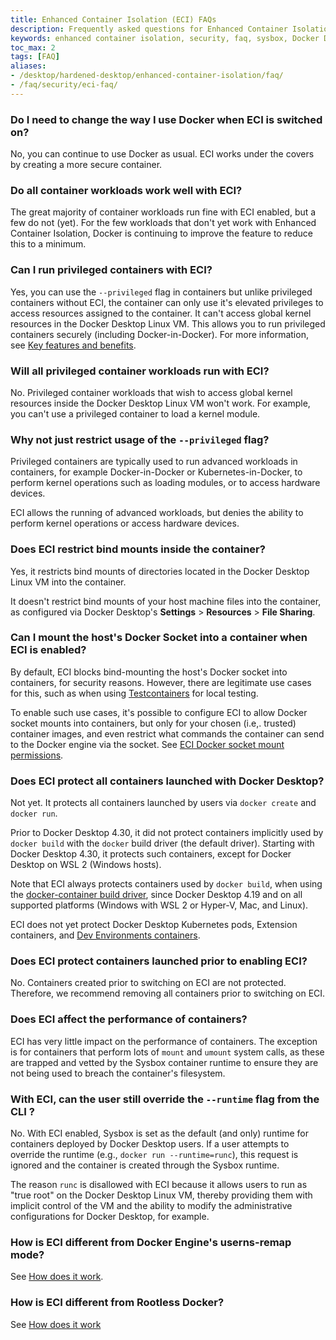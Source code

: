 ```yaml
---
title: Enhanced Container Isolation (ECI) FAQs
description: Frequently asked questions for Enhanced Container Isolation
keywords: enhanced container isolation, security, faq, sysbox, Docker Desktop
toc_max: 2
tags: [FAQ]
aliases:
- /desktop/hardened-desktop/enhanced-container-isolation/faq/
- /faq/security/eci-faq/
---
```


### Do I need to change the way I use Docker when ECI is switched on?

No, you can continue to use Docker as usual. ECI works under the covers by
creating a more secure container.

### Do all container workloads work well with ECI?

The great majority of container workloads run fine with ECI enabled, but a few
do not (yet). For the few workloads that don't yet work with Enhanced Container
Isolation, Docker is continuing to improve the feature to reduce this to a
minimum.

### Can I run privileged containers with ECI?

Yes, you can use the `--privileged` flag in containers but unlike privileged
containers without ECI, the container can only use it's elevated privileges to
access resources assigned to the container. It can't access global kernel
resources in the Docker Desktop Linux VM. This allows you to run privileged
containers securely (including Docker-in-Docker). For more information, see [Key features and benefits](features-benefits.md#privileged-containers-are-also-secured).

### Will all privileged container workloads run with ECI?

No. Privileged container workloads that wish to access global kernel resources
inside the Docker Desktop Linux VM won't work. For example, you can't use a
privileged container to load a kernel module.

### Why not just restrict usage of the `--privileged` flag?

Privileged containers are typically used to run advanced workloads in
containers, for example Docker-in-Docker or Kubernetes-in-Docker, to
perform kernel operations such as loading modules, or to access hardware
devices.

ECI allows the running of advanced workloads, but denies the ability to perform
kernel operations or access hardware devices.

### Does ECI restrict bind mounts inside the container?

Yes, it restricts bind mounts of directories located in the Docker Desktop Linux
VM into the container.

It doesn't restrict bind mounts of your host machine files into the container,
as configured via Docker Desktop's **Settings** > **Resources** > **File Sharing**.

### Can I mount the host's Docker Socket into a container when ECI is enabled?

By default, ECI blocks bind-mounting the host's Docker socket into containers,
for security reasons. However, there are legitimate use cases for this, such as
when using [Testcontainers](https://testcontainers.com/) for local testing.

To enable such use cases, it's possible to configure ECI to allow Docker socket
mounts into containers, but only for your chosen (i.e,. trusted) container images, and
even restrict what commands the container can send to the Docker engine via the socket.
See [ECI Docker socket mount permissions](../../desktop/hardened-desktop/enhanced-container-isolation/config.md#docker-socket-mount-permissions).

### Does ECI protect all containers launched with Docker Desktop?

Not yet. It protects all containers launched by users via `docker create` and
`docker run`.

Prior to Docker Desktop 4.30, it did not protect containers implicitly used by
`docker build` with the `docker` build driver (the default driver). Starting
with Docker Desktop 4.30, it protects such containers, except for Docker Desktop
on WSL 2 (Windows hosts).

Note that ECI always protects containers used by `docker build`, when using the
[docker-container build driver](../../build/drivers/_index.md), since Docker
Desktop 4.19 and on all supported platforms (Windows with WSL 2 or Hyper-V, Mac,
and Linux).

ECI does not yet protect Docker Desktop Kubernetes pods, Extension containers,
and [Dev Environments containers](../../desktop/dev-environments/_index.md).

### Does ECI protect containers launched prior to enabling ECI?

No. Containers created prior to switching on ECI are not protected. Therefore, we
recommend removing all containers prior to switching on ECI.

### Does ECI affect the performance of containers?

ECI has very little impact on the performance of
containers. The exception is for containers that perform lots of `mount` and
`umount` system calls, as these are trapped and vetted by the Sysbox container
runtime to ensure they are not being used to breach the container's filesystem.

### With ECI, can the user still override the `--runtime` flag from the CLI ?

No. With ECI enabled, Sysbox is set as the default (and only) runtime for
containers deployed by Docker Desktop users. If a user attempts to override the
runtime (e.g., `docker run --runtime=runc`), this request is ignored and the
container is created through the Sysbox runtime.

The reason `runc` is disallowed with ECI because it allows users to run as "true
root" on the Docker Desktop Linux VM, thereby providing them with implicit
control of the VM and the ability to modify the administrative configurations
for Docker Desktop, for example.

### How is ECI different from Docker Engine's userns-remap mode?

See [How does it work](how-eci-works.md#enhanced-container-isolation-vs-docker-userns-remap-mode).

### How is ECI different from Rootless Docker?

See [How does it work](how-eci-works.md#enhanced-container-isolation-vs-rootless-docker)
